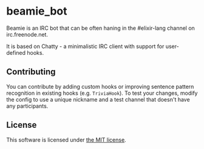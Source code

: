 beamie_bot
==========

Beamie is an IRC bot that can be often haning in the #elixir-lang channel on
irc.freenode.net.

It is based on Chatty - a minimalistic IRC client with support for user-defined
hooks.


## Contributing

You can contribute by adding custom hooks or improving sentence pattern
recognition in existing hooks (e.g. `TriviaHook`). To test your changes, modify
the config to use a unique nickname and a test channel that doesn't have any
participants.


## License

This software is licensed under [the MIT license](LICENSE).
